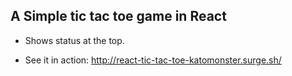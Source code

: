 ## A Simple tic tac toe game in React

- Shows status at the top.

* See it in action: http://react-tic-tac-toe-katomonster.surge.sh/